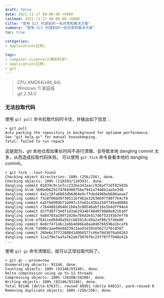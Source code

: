 ```yaml
---
draft: false
date: 2021-11-17 08:00:00 +0800
lastmod: 2021-11-17 08:00:00 +0800
title: "使用 Git 时遇到的一些异常和解决方案"
summary: "使用 Git 时遇到的一些异常和解决方案"
toc: true

categories:
- application(应用)

tags:
- computer-science(计算机科学)
- application(应用)
- git
---
```


> CPU AMD64(x86_64)<br/>
> Windows 11 家庭版<br/>
> git 2.34.0

### 无法拉取代码

使用 `git pull` 命令拉取代码时卡住，并输出如下信息：
```
> git pull
Auto packing the repository in background for optimum performance.
See "git help gc" for manual housekeeping.
fatal: failed to run repack
```

这是因为，git 本地仓库如果长时间不进行清理，会导致本地 dangling commit 太多，从而造成拉取代码失败。
可以使用 `git fsck` 命令查看本地的 dangling commit。
```
> git fsck --lost-found
Checking object directories: 100% (256/256), done.
Checking objects: 100% (110393/110393), done.
dangling commit 01039c0c1efcc232be342aacc928af72df82503b
dangling blob 5b0bd062917d784486756ef941a7446b1aa5e340
dangling commit 4a1c18fa0803db6d64e9cffded496beb686aeaa7
dangling commit f528f06bd9739511bf962e32636697f807764cf8
dangling commit ea5fb0909b71b997c3feb5c436a150f745e40886
dangling commit c76448818640c1b0a3c00546abf16e5b4dff94e4
dangling commit d27fd8f73e071d3a629348f40d079888e821b10f
dangling commit 9a84703a10972d28e784d26417d6f53193b7ef78
dangling blob e7841cedb8d8a5b2cb02814cd9a2af06c5f46e00
dangling commit 6e8cf4714bc2ebb4d866a0aa046766598a1bcaf6
dangling blob fa990caae09e8d23923aed1d303e56272f6c8587
dangling commit 269e6c37f2208841d904577cd6e70d36f8ab0283
dangling commit 1ca1f0e7aafa762a675076fbc25ff6ff7048e41b
...
```

使用 `git gc` 命令清理后，就可以正常拉取代码了。
```
> git gc --prune=now
Enumerating objects: 93146, done.
Counting objects: 100% (93146/93146), done.
Delta compression using up to 12 threads
Compressing objects: 100% (28200/28200), done.
Writing objects: 100% (93146/93146), done.
Total 93146 (delta 67637), reused 88951 (delta 64013), pack-reused 0
Removing duplicate objects: 100% (256/256), done.
```
